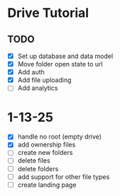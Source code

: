 # Drive Tutorial

## TODO
- [x] Set up database and data model
- [x] Move folder open state to url
- [x] Add auth
- [x] Add file uploading
- [ ] Add analytics

# 1-13-25

- [x] handle no root (empty drive)
- [x] add ownership files
- [ ] create new folders
- [ ] delete files
- [ ] delete folders
- [ ] add support for other file types
- [ ] create landing page